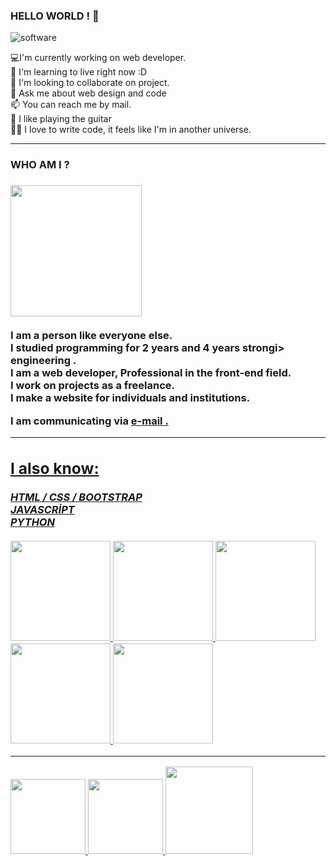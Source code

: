 ### HELLO WORLD ! 👋 

![software](https://media.giphy.com/media/L8K62iTDkzGX6/giphy.gif)  <br>
 
💻I'm currently working on web developer. <br>
🌱  I'm learning to live right now :D  <br>
👯  I'm looking to collaborate on project. <br>
💬  Ask me about web design and code <br>
📫  You can reach me by mail. <br>
🎸  I like playing the guitar <br>
🧑‍💻  I love to write code, it feels like I'm in another universe.

<hr>

<h3> WHO AM I ? <h3>
<img src="https://scontent.fist7-2.fna.fbcdn.net/v/t39.30808-6/241332258_871706913766064_4132464765865439984_n.jpg?_nc_cat=102&ccb=1-5&_nc_sid=09cbfe&_nc_ohc=9aTFAne8KqQAX9WeB2o&_nc_ht=scontent.fist7-2.fna&oh=9468a0bc6bdbd5e38cf516e2f7c15a92&oe=615B8B07" width="210px" >
   <br><br>
 I am a person like everyone else. <br>
 I studied <strong> programming </strong> for 2 years and 4 years strongi> engineering </strong>.   <br>
 I am a web developer, Professional in the <strong> front-end field. </strong> <br>
 I work on projects as a <strong>  freelance.  </strong>  <br>
 I  <strong> make a website </strong> for individuals and institutions.    <br>
 
 
 
 I am communicating via   <a href="https://www.gmail.com" targer= "_blank" > e-mail .  <br>
 
 
 
 

 

<hr>

<h2> I also know: </h2>
<b> <i> HTML / CSS / BOOTSTRAP </i> </b>  <br> 
<b> <i> JAVASCRİPT  </i> </b>  <br>
<b> <i> PYTHON   </i> </b> <br><br>

 <div>
 <img src="https://media0.giphy.com/media/XAxylRMCdpbEWUAvr8/giphy.gif?cid=790b76110ef46d4b303f11a59ea380d042ec4b1a04aa3c15&rid=giphy.gif&ct=s" width="160px">
<img src="https://media0.giphy.com/media/fsEaZldNC8A1PJ3mwp/giphy.gif?cid=ecf05e47y1ug986lo0gf70z5tzqmh1bcboikozwb09rtth3f&rid=giphy.gif&ct=s" width="160px">
 <img src="https://media4.giphy.com/media/ln7z2eWriiQAllfVcn/giphy_s.gif?cid=ecf05e47zbtgsdddzewgci0vvirxpot5jigeqx7e1th68hjc&rid=giphy_s.gif&ct=s" width="160px">
 <img src="https://media1.giphy.com/media/Sr8xDpMwVKOHUWDVRD/giphy_s.gif?cid=ecf05e47jx3o9ym7zlfe885jhdyvzypfat53nhwzrwm07g4n&rid=giphy_s.gif&ct=s" width="160px">
 <img src="https://media4.giphy.com/media/LMt9638dO8dftAjtco/giphy.gif?cid=ecf05e47n4be0o2873vg4fabqvhy4848eob7e0au1y0ghwnk&rid=giphy.gif&ct=s" width="160px">

 </div>
 
 <hr>
<div>
 
 <a href= "https://github.com/luminous1Code">  <img src="https://media2.giphy.com/media/CwTvSiWflgCGKgz5eb/giphy.gif?cid=ecf05e47xf1g3jfwzonx602mec3y3q5jkqng8b7teshd8ulg&rid=giphy.gif&ct=s" width="120px">
  <a href= "https://stackoverflow.com/users/16140842/g%c3%b6kmen-ni%c5%9fanc%c4%b1">  <img src="https://upload.wikimedia.org/wikipedia/commons/thumb/e/ef/Stack_Overflow_icon.svg/1024px-Stack_Overflow_icon.svg.png" width="120px">
  <a href= "https://www.linkedin.com/in/g%C3%B6kmen-ni%C5%9Fanc%C4%B1-4144b721b/">  <img src="https://i.ya-webdesign.com/images/linkedin-logo-png-for-gmail-3.png" width="140px">

 </div>

 
